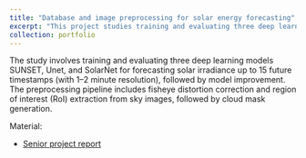 ```yaml
---
title: "Database and image preprocessing for solar energy forecasting"
excerpt: "This project studies training and evaluating three deep learning models SUNSET, Unet, and SolarNet for forecasting solar irradiance on SIRTA, SKIPPD, and CUEE datasets. <br/><img src='/images/portfolio-Y2024-Kongpob-Kanawut.png' width='300' >"
collection: portfolio
---
```


The study involves training and evaluating three deep learning models SUNSET, Unet, and SolarNet for forecasting solar irradiance up to 15 future timestamps (with 1–2 minute resolution), followed by model improvement. The preprocessing pipeline includes fisheye distortion correction and region of interest (RoI) extraction from sky images, followed by cloud mask generation.

Material:
- [Senior project report](https://drive.google.com/file/d/1CT8Mi-VFRB4X8Ct3NKapmp9PWd7xMMp_/view?usp=sharing) 
